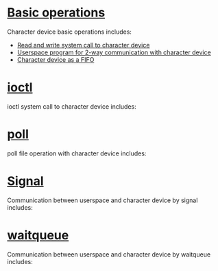 # [Basic operations](Basic%20operations)

Character device basic operations includes:

* [Read and write system call to character device]()
* [Userspace program for 2-way communication with character device]()
* [Character device as a FIFO]()

# [ioctl](ioctl)

ioctl system call to character device includes:

# [poll](Poll)

poll file operation with character device includes:

# [Signal](Signal)

Communication between userspace and character device by signal includes:

# [waitqueue](waitqueue)

Communication between userspace and character device by waitqueue includes: